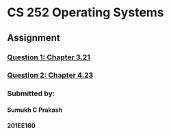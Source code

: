 # CS 252 Operating Systems

## Assignment

### [Question 1: Chapter 3.21](https://github.com/sumukh7039/OS_Assignment/tree/main/3.21)

### [Question 2: Chapter 4.23](https://github.com/sumukh7039/OS_Assignment/tree/main/4.23)

### Submitted by:

#### Sumukh C Prakash

#### 201EE160
